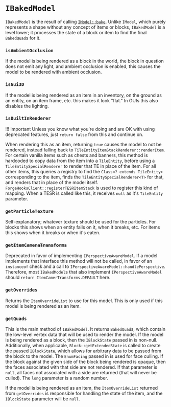 `IBakedModel`
=============

`IBakedModel` is the result of calling [`IModel::bake`][IModel::bake]. Unlike `IModel`, which purely represents a shape without any concept of items or blocks, `IBakedModel` is a level lower; it processes the state of a block or item to find the final `BakedQuad`s for it.

### `isAmbientOcclusion`

If the model is being rendered as a block in the world, the block in question does not emit any light, and ambient occlusion is enabled, this causes the model to be rendered with ambient occlusion.

### `isGui3D`

If the model is being rendered as an item in an inventory, on the ground as an entity, on an item frame, etc. this makes it look "flat." In GUIs this also disables the lighting.

### `isBuiltInRenderer`

!!! important
    Unless you know what you're doing and are OK with using deprecated features, just `return false` from this and continue on.

When rendering this as an item, returning `true` causes the model to not be rendered, instead falling back to `TileEntityItemStackRenderer::renderItem`. For certain vanilla items such as chests and banners, this method is hardcoded to copy data from the item into a `TileEntity`, before using a `TileEntitySpecialRenderer` to render that TE in place of the item. For all other items, this queries a registry to find the `Class<? extends TileEntity>` corresponding to the item, finds the `TileEntitySpecialRenderer<T>` for that, and renders that in place of the model itself. `ForgeHooksClient::registerTESRItemStack` is used to register this kind of mapping. When a TESR is called like this, it receives `null` as it's `TileEntity` parameter.

### `getParticleTexture`

Self-explanatory; whatever texture should be used for the particles. For blocks this shows when an entity falls on it, when it breaks, etc. For items this shows when it breaks or when it's eaten.

### <s>`getItemCameraTransforms`</s>

Deprecated in favor of implementing `IPerspectiveAwareModel`. If a model implements that interface this method will not be called, in favor of an `instanceof` check and a call to `IPerspectiveAwareModel::handlePerspective`. Therefore, most `IBakedModel`s that also implement `IPerspectiveAwareModel` should `return ItemCamerTransforms.DEFAULT` here.

### `getOverrides`

Returns the `ItemOverrideList` to use for this model. This is only used if this model is being rendered as an item.

### `getQuads`

This is the main method of `IBakedModel`. It returns `BakedQuad`s, which contain the low-level vertex data that will be used to render the model. If the model is being rendered as a block, then the `IBlockState` passed in is non-null. Additionally, when applicable, `Block::getExtendedState` is called to create the passed `IBlockState`, which allows for arbitrary data to be passed from the block to the model. The `EnumFacing` passed in is used for face culling. If the block against the given side of the block being rendered is opaque, then the faces associated with that side are not rendered. If that parameter is `null`, all faces not associated with a side are returned (that will never be culled). The `long` parameter is a random number.

If the model is being rendered as an item, the `ItemOverrideList` returned from `getOverrides` is responsible for handling the state of the item, and the `IBlockState` parameter will be `null`.

[IModel::bake]: imodel.md#bake
